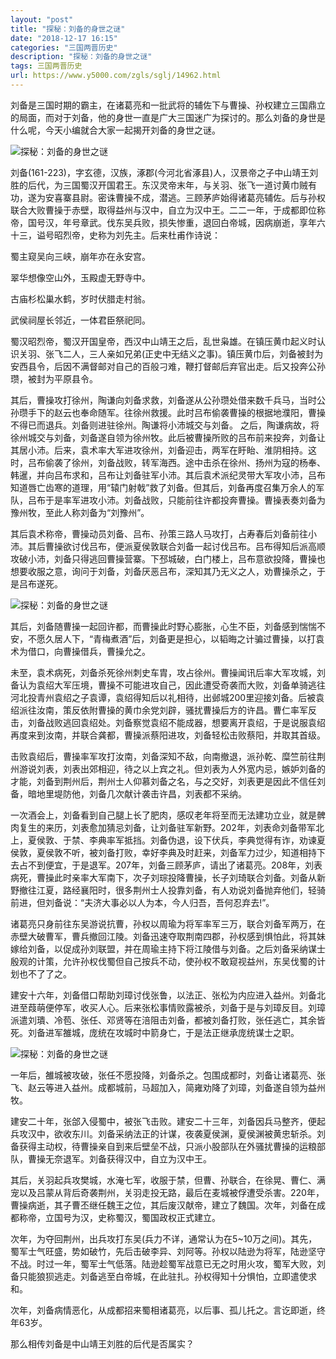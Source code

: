 ```yaml
---
layout: "post"
title: "探秘：刘备的身世之谜"
date: "2018-12-17 16:15"
categories: "三国两晋历史"
description: "探秘：刘备的身世之谜"
tags: 三国两晋历史
url: https://www.y5000.com/zgls/sglj/14962.html
---
```






刘备是三国时期的霸主，在诸葛亮和一批武将的辅佐下与曹操、孙权建立三国鼎立的局面，而对于刘备，他的身世一直是广大三国迷广为探讨的。那么刘备的身世是什么呢，今天小编就合大家一起揭开刘备的身世之谜。

![探秘：刘备的身世之谜](/uploads/allimg/170224/6-1F224151603161.JPG)

刘备(161-223)，字玄德，汉族，涿郡(今河北省涿县)人，汉景帝之子中山靖王刘胜的后代，为三国蜀汉开国君王。东汉灵帝末年，与关羽、张飞一道讨黄巾贼有功，遂为安喜寨县尉。密诛曹操不成，潜逃。三顾茅庐始得诸葛亮辅佐。后与孙权联合大败曹操于赤壁，取得益州与汉中，自立为汉中王。二二一年，于成都即位称帝，国号汉，年号章武。伐东吴兵败，损失惨重，退回白帝城，因病崩逝，享年六十三，谥号昭烈帝，史称为刘先主。后来杜甫作诗说：

蜀主窥吴向三峡，崩年亦在永安宫。

翠华想像空山外，玉殿虚无野寺中。

古庙杉松巢水鹤，岁时伏腊走村翁。

武侯祠屋长邻近，一体君臣祭祀同。

蜀汉昭烈帝，蜀汉开国皇帝，西汉中山靖王之后，乱世枭雄。在镇压黄巾起义时认识关羽、张飞二人，三人亲如兄弟(正史中无结义之事)。镇压黄巾后，刘备被封为安西县令，后因不满督邮对自己的百般刁难，鞭打督邮后弃官出走。后又投奔公孙瓒，被封为平原县令。

其后，曹操攻打徐州，陶谦向刘备求救，刘备遂从公孙瓒处借来数千兵马，当时公孙瓒手下的赵云也奉命随军。往徐州救援。此时吕布偷袭曹操的根据地濮阳，曹操不得已而退兵。刘备则进驻徐州。陶谦将小沛城交与刘备。
之后，陶谦病故，将徐州城交与刘备，刘备遂自领为徐州牧。此后被曹操所败的吕布前来投奔，刘备让其居小沛。后来，袁术率大军进攻徐州，刘备迎击，两军在盱眙、淮阴相持。这时，吕布偷袭了徐州，刘备战败，转军海西。途中击杀在徐州、扬州为寇的杨奉、韩暹，并向吕布求和，吕布让刘备驻军小沛。其后袁术派纪灵带大军攻小沛，吕布知道唇亡齿寒的道理，用“辕门射戟”救了刘备。但其后，刘备再度召集万余人的军队，吕布于是率军进攻小沛。刘备战败，只能前往许都投奔曹操。曹操表奏刘备为豫州牧，至此人称刘备为“刘豫州”。

其后袁术称帝，曹操动员刘备、吕布、孙策三路人马攻打，占寿春后刘备前往小沛。其后曹操欲讨伐吕布，便派夏侯敦联合刘备一起讨伐吕布。吕布得知后派高顺攻破小沛，刘备只得逃回曹操营寨。下邳城破，白门楼上，吕布意欲投降，曹操也想要收服之意，询问于刘备，刘备厌恶吕布，深知其乃无义之人，劝曹操杀之，于是吕布遂死。

![探秘：刘备的身世之谜](/uploads/allimg/170224/6-1F22415163W93.JPG)

其后，刘备随曹操一起回许都，而曹操此时野心膨胀，心生不臣，刘备感到惴惴不安，不愿久居人下，“青梅煮酒”后，刘备更是担心，以韬晦之计骗过曹操，以打袁术为借口，向曹操借兵，曹操允之。

未至，袁术病死，刘备杀死徐州刺史车胄，攻占徐州。曹操闻讯后率大军攻城，刘备认为袁绍大军压境，曹操不可能进攻自己，因此遭受奇袭而大败，刘备单骑逃往河北投青州袁绍之子袁谭，袁绍得知后以礼相待，出邺城200里迎接刘备。后被袁绍派往汝南，策反依附曹操的黄巾余党刘辟，骚扰曹操后方的许昌。曹仁率军反击，刘备战败逃回袁绍处。刘备察觉袁绍不能成器，想要离开袁绍，于是说服袁绍再度来到汝南，并联合龚都，曹操派蔡阳进攻，刘备轻松击败蔡阳，并取其首级。

击败袁绍后，曹操率军攻打汝南，刘备深知不敌，向南撤退，派孙乾、糜竺前往荆州游说刘表，刘表出郊相迎，待之以上宾之礼。但刘表为人外宽内忌，嫉妒刘备的才能，刘备到荆州后，荆州士人仰慕刘备之名，与之交好，刘表更是因此不信任刘备，暗地里堤防他，刘备几次献计袭击许昌，刘表都不采纳。

一次酒会上，刘备看到自己腿上长了肥肉，感叹老年将至而无法建功立业，就是髀肉复生的来历，刘表愈加猜忌刘备，让刘备驻军新野。202年，刘表命刘备带军北上，夏侯敦、于禁、李典率军抵挡。刘备伪退，设下伏兵，李典觉得有诈，劝谏夏侯敦，夏侯敦不听，被刘备打败，幸好李典及时赶来，刘备军力过少，知道相持下去占不到便宜，于是退军。207年，刘备三顾茅庐，请出了诸葛亮。208年，刘表病死，曹操此时亲率大军南下，次子刘琮投降曹操，长子刘琦联合刘备。刘备从新野撤往江夏，路经襄阳时，很多荆州士人投靠刘备，有人劝说刘备抛弃他们，轻骑前进，但刘备说：“夫济大事必以人为本，今人归吾，吾何忍弃去!”。

诸葛亮只身前往东吴游说抗曹，孙权以周瑜为将军率军三万，联合刘备军两万，在赤壁大破曹军，曹兵撤回江陵。刘备迅速夺取荆南四郡，孙权感到惧怕此，将其妹嫁给刘备，以促成孙刘联盟，并在周瑜主持下将江陵借与刘备。之后刘备采纳谋士殷观的计策，允许孙权伐蜀但自己按兵不动，使孙权不敢窥视益州，东吴伐蜀的计划也不了了之。

建安十六年，刘备借口帮助刘璋讨伐张鲁，以法正、张松为内应进入益州。刘备北进至葭萌便停军，收买人心。后来张松事情败露被杀，刘备于是与刘璋反目。刘璋派遣刘璝、冷苞、张任、邓贤等在涪阻击刘备，都被刘备打败，张任逃亡，其余皆死。刘备进军雒城，庞统在攻城时中箭身亡，于是法正继承庞统谋士之职。

![探秘：刘备的身世之谜](/uploads/allimg/170224/6-1F224151J2S0.JPG)

一年后，雒城被攻破，张任不愿投降，刘备杀之。包围成都时，刘备让诸葛亮、张飞、赵云等进入益州。成都城前，马超加入，简雍劝降了刘璋，刘备遂自领为益州牧。

建安二十年，张郃入侵蜀中，被张飞击败。建安二十三年，刘备因兵马整齐，便起兵攻汉中，欲收东川。刘备采纳法正的计谋，夜袭夏侯渊，夏侯渊被黄忠斩杀。刘备获得主动权，待曹操亲自到来后壁垒不战，只派小股部队在外骚扰曹操的运粮部队，曹操无奈退军。刘备获得汉中，自立为汉中王。

其后，关羽起兵攻樊城，水淹七军，收服于禁，但曹、孙联合，在徐晃、曹仁、满宠以及吕蒙从背后奇袭荆州，关羽走投无路，最后在麦城被俘遭受杀害。220年，曹操病逝，其子曹丕继任魏王之位，其后废汉献帝，建立了魏国。次年，刘备在成都称帝，立国号为汉，史称蜀汉，蜀国政权正式建立。

次年，为夺回荆州，出兵攻打东吴(兵力不详，通常认为在5~10万之间)。其先，蜀军士气旺盛，势如破竹，先后击破李异、刘阿等。孙权以陆逊为将军，陆逊坚守不战。时过一年，蜀军士气低落。陆逊趁蜀军战意已无之时用火攻，蜀军大败，刘备只能狼狈逃走。刘备逃至白帝城，在此驻扎。孙权得知十分惧怕，立即遣使求和。

次年，刘备病情恶化，从成都招来蜀相诸葛亮，以后事、孤儿托之。言讫即逝，终年63岁。

那么相传刘备是中山靖王刘胜的后代是否属实？
